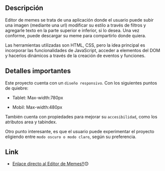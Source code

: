 
## Descripción

Editor de memes se trata de una aplicación donde el usuario puede subir una imagen (mediante una url) modificar su estilo a través de filtros y agregarle texto en la parte superior e inferior, si lo desea. Una vez conforme, puede descargar su meme para compartirlo donde quiera.

Las herramientas utilizadas son HTML, CSS, pero la idea principal es incorporar las funcionalidades de JavaScript, acceder a elementos del DOM y hacerlos dinámicos a través de la creación de eventos y funciones. 

## Detalles importantes

Este proyecto cuenta con un `diseño responsivo`. Con los siguientes puntos de quiebre:

- Tablet: Max-width:780px

- Mobil: Max-width:480px

También cuenta con propiedades para mejorar su `accesibilidad`, como los atributos area y tabindex. 

Otro punto interesante, es que el usuario puede experimentar el proyecto eligiendo entre `modo oscuro o modo claro`, según su preferencia.

## Link

- [Enlace directo al Editor de Memes!!](https://silvana-lima.github.io/proyecto-editor-de-memes/)😊